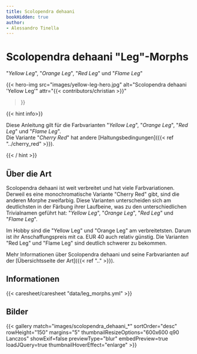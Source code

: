 ```yaml
---
title: Scolopendra dehaani
bookHidden: true
author:
- Alessandro Tinella
---
```


# Scolopendra dehaani "Leg"-Morphs

"_Yellow Leg_", "_Orange Leg_", "_Red Leg_" und "_Flame Leg_"

{{< hero-img 
    src="images/yellow-leg-hero.jpg" 
    alt="Scolopendra dehaani 'Yellow Leg'" 
    attr="{{< contributors/christian >}}" 
>}}

{{< hint info>}}

Diese Anleitung gilt für die Farbvarianten "_Yellow Leg_", "_Orange Leg_", "_Red Leg_" und "_Flame Leg_".  
Die Variante "_Cherry Red_" hat andere [Haltungsbedingungen]({{< ref "../cherry_red" >}}).

{{< / hint >}}

## Über die Art

Scolopendra dehaani ist weit verbreitet und hat viele Farbvariationen. Derweil es eine monochromatische Variante "Cherry Red" gibt, sind die anderen Morphe zweifarbig. Diese Varianten unterscheiden sich am deutlichsten in der Färbung ihrer Laufbeine, was zu den unterschiedlichen Trivialnamen geführt hat: "_Yellow Leg_", "_Orange Leg_", "_Red Leg_" und "_Flame Leg_".

Im Hobby sind die "Yellow Leg" und "Orange Leg" am verbreitetsten. Darum ist ihr Anschaffungspreis mit ca. EUR 40 auch relativ günstig. Die Varianten "Red Leg" und "Flame Leg" sind deutlich schwerer zu bekommen.

Mehr Informationen über Scolopendra dehaani und seine Farbvarianten auf der [Übersichtsseite der Art]({{< ref ".." >}}).

## Informationen

{{< caresheet/caresheet "data/leg_morphs.yml" >}}

## Bilder

{{< gallery match="images/scolopendra_dehaani_*" sortOrder="desc" rowHeight="150" margins="5" thumbnailResizeOptions="600x600 q90 Lanczos" showExif=false previewType="blur" embedPreview=true loadJQuery=true thumbnailHoverEffect="enlarge" >}}
